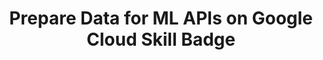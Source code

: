 ---
layout: post
title: Prepare Data for ML APIs on Google Cloud Skill Badge
category: badges
tag: GCP
iframe: <div data-iframe-width="200" data-iframe-height="270" data-share-badge-id="3ddf9d2f-7b5c-449e-abe1-ec3da28a6f57" data-share-badge-host="https://www.credly.com"></div>
---